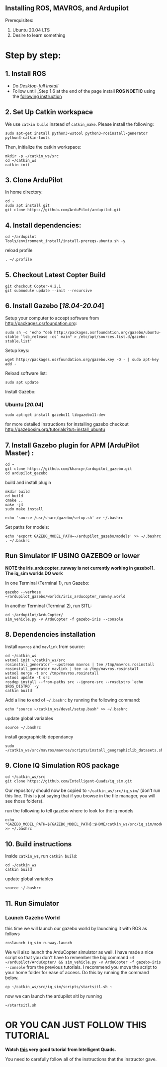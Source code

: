 ## Installing ROS, MAVROS, and Ardupilot

Prerequisites:
1. Ubuntu 20.04 LTS
2. Desire to learn something

# Step by step:
## 1. Install ROS
   - Do _Desktop-full Install_
   - Follow until _Step 1.6 at the end of the page
 install **ROS NOETIC** using the [following instruction](http://wiki.ros.org/noetic/Installation/Ubuntu)
 ## 2. Set Up Catkin workspace
 We use `catkin build` instead of `catkin_make`. Please install the following:
```
sudo apt-get install python3-wstool python3-rosinstall-generator python3-catkin-tools
```

Then, initialize the catkin workspace:
```
mkdir -p ~/catkin_ws/src
cd ~/catkin_ws
catkin init
```
## 3. Clone ArduPilot
In home directory:
```
cd ~
sudo apt install git
git clone https://github.com/ArduPilot/ardupilot.git
```

## 4. Install dependencies:
```
cd ~/ardupilot
Tools/environment_install/install-prereqs-ubuntu.sh -y
```

reload profile
```
. ~/.profile
```

## 5. Checkout Latest Copter Build
```
git checkout Copter-4.2.1
git submodule update --init --recursive
```
## 6. Install Gazebo [***18.04-20.04***]

Setup your computer to accept software from http://packages.osrfoundation.org:
```
sudo sh -c 'echo "deb http://packages.osrfoundation.org/gazebo/ubuntu-stable `lsb_release -cs` main" > /etc/apt/sources.list.d/gazebo-stable.list'
```

Setup keys:
```
wget http://packages.osrfoundation.org/gazebo.key -O - | sudo apt-key add -
```

Reload software list:
```
sudo apt update
```

Install Gazebo:
### Ubuntu [***20.04***]
```
sudo apt-get install gazebo11 libgazebo11-dev
```

for more detailed instructions for installing gazebo checkout http://gazebosim.org/tutorials?tut=install_ubuntu


## 7. Install Gazebo plugin for APM (ArduPilot Master) :
```
cd ~
git clone https://github.com/khancyr/ardupilot_gazebo.git
cd ardupilot_gazebo
```
build and install plugin
```
mkdir build
cd build
cmake ..
make -j4
sudo make install
```
```
echo 'source /usr/share/gazebo/setup.sh' >> ~/.bashrc
```
Set paths for models:
```
echo 'export GAZEBO_MODEL_PATH=~/ardupilot_gazebo/models' >> ~/.bashrc
. ~/.bashrc
```


## Run Simulator IF USING GAZEBO9 or lower

**NOTE the iris_arducopter_runway is not currently working in gazebo11. The iq_sim worlds DO work**

In one Terminal (Terminal 1), run Gazebo:
```
gazebo --verbose ~/ardupilot_gazebo/worlds/iris_arducopter_runway.world
```

In another Terminal (Terminal 2), run SITL:
```
cd ~/ardupilot/ArduCopter/
sim_vehicle.py -v ArduCopter -f gazebo-iris --console
```

## 8. Dependencies installation

Install `mavros` and `mavlink` from source:
```
cd ~/catkin_ws
wstool init ~/catkin_ws/src
rosinstall_generator --upstream mavros | tee /tmp/mavros.rosinstall
rosinstall_generator mavlink | tee -a /tmp/mavros.rosinstall
wstool merge -t src /tmp/mavros.rosinstall
wstool update -t src
rosdep install --from-paths src --ignore-src --rosdistro `echo $ROS_DISTRO` -y
catkin build
```
Add a line to end of `~/.bashrc` by running the following command:
```
echo "source ~/catkin_ws/devel/setup.bash" >> ~/.bashrc
```

update global variables
```
source ~/.bashrc
```

install geographiclib dependancy 
```
sudo ~/catkin_ws/src/mavros/mavros/scripts/install_geographiclib_datasets.sh
```


## 9. Clone IQ Simulation ROS package 

```
cd ~/catkin_ws/src
git clone https://github.com/Intelligent-Quads/iq_sim.git
```
Our repository should now be copied to `~/catkin_ws/src/iq_sim/` (don't run this line. This is just saying that if you browse in the file manager, you will see those folders).

run the following to tell gazebo where to look for the iq models 
```
echo "GAZEBO_MODEL_PATH=${GAZEBO_MODEL_PATH}:$HOME/catkin_ws/src/iq_sim/models" >> ~/.bashrc
```

## 10. Build instructions
   Inside `catkin_ws`, run `catkin build`:

```
cd ~/catkin_ws
catkin build
```
update global variables
```
source ~/.bashrc
```
## 11. Run Simulator
### Launch Gazebo World 
this time we will launch our gazebo world by launching it with ROS as follows 
```
roslaunch iq_sim runway.launch
```
We will also launch the ArduCopter simulator as well. I have made a nice script so that you don't have to remember the big command `cd ~/ardupilot/ArduCopter/ && sim_vehicle.py -v ArduCopter -f gazebo-iris --console` from the previous tutorials. I recommend you move the script to your home folder for ease of access. Do this by running the command below. 

```
cp ~/catkin_ws/src/iq_sim/scripts/startsitl.sh ~
```
now we can launch the ardupilot sitl by running 
```
~/startsitl.sh
```

# OR YOU CAN JUST FOLLOW THIS TUTORIAL
**Watch [this](https://www.youtube.com/watch?v=1FpJvUVPxL0) very good tutorial from Intelligent Quads.**

You need to carefully follow all of the instructions that the instructor gave.

